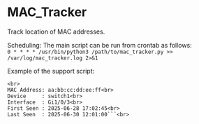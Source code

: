# MAC_Tracker
Track location of MAC addresses.

Scheduling:
The main script can be run from crontab as follows:<br>
`0 * * * * /usr/bin/python3 /path/to/mac_tracker.py >> /var/log/mac_tracker.log 2>&1`

Example of the support script:<br>
```python3 mac_lookup.py aa:bb:cc:dd:ee:ff<br>
<br>
MAC Address: aa:bb:cc:dd:ee:ff<br>
Device     : switch1<br>
Interface  : Gi1/0/3<br>
First Seen : 2025-06-28 17:02:45<br>
Last Seen  : 2025-06-30 12:01:00```<br>
